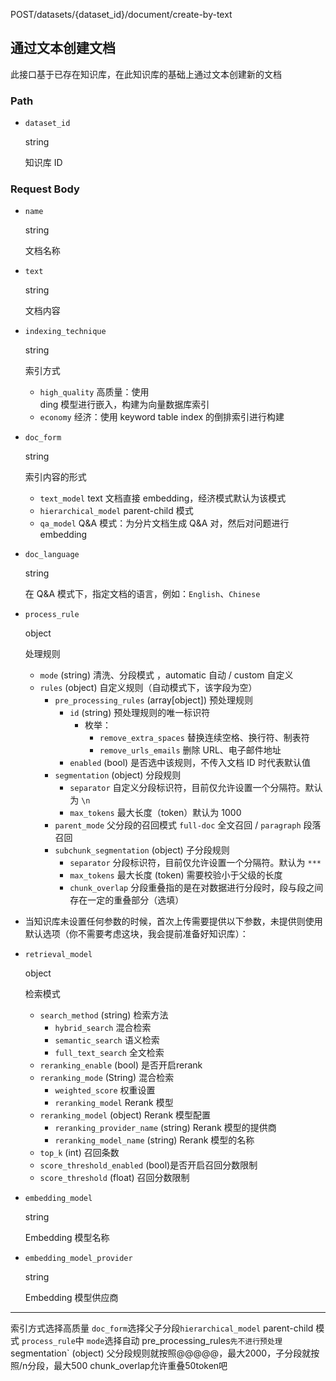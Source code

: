 

POST/datasets/{dataset\_id}/document/create-by-text

通过文本创建文档
--------

此接口基于已存在知识库，在此知识库的基础上通过文本创建新的文档

### Path

*   `dataset_id`
    
    string
    
    知识库 ID
    

### Request Body

*   `name`
    
    string
    
    文档名称
    
*   `text`
    
    string
    
    文档内容
    
*   `indexing_technique`
    
    string
    
    索引方式
    
    *   `high_quality` 高质量：使用  
        ding 模型进行嵌入，构建为向量数据库索引
    *   `economy` 经济：使用 keyword table index 的倒排索引进行构建
    
*   `doc_form`
    
    string
    
    索引内容的形式
    
    *   `text_model` text 文档直接 embedding，经济模式默认为该模式
    *   `hierarchical_model` parent-child 模式
    *   `qa_model` Q&A 模式：为分片文档生成 Q&A 对，然后对问题进行 embedding
    
*   `doc_language`
    
    string
    
    在 Q&A 模式下，指定文档的语言，例如：`English`、`Chinese`
    
*   `process_rule`
    
    object
    
    处理规则
    
    *   `mode` (string) 清洗、分段模式 ，automatic 自动 / custom 自定义
    *   `rules` (object) 自定义规则（自动模式下，该字段为空）
        *   `pre_processing_rules` (array\[object\]) 预处理规则
            *   `id` (string) 预处理规则的唯一标识符
                *   枚举：
                    *   `remove_extra_spaces` 替换连续空格、换行符、制表符
                    *   `remove_urls_emails` 删除 URL、电子邮件地址
            *   `enabled` (bool) 是否选中该规则，不传入文档 ID 时代表默认值
        *   `segmentation` (object) 分段规则
            *   `separator` 自定义分段标识符，目前仅允许设置一个分隔符。默认为 `\n`
            *   `max_tokens` 最大长度（token）默认为 1000
        *   `parent_mode` 父分段的召回模式 `full-doc` 全文召回 / `paragraph` 段落召回
        *   `subchunk_segmentation` (object) 子分段规则
            *   `separator` 分段标识符，目前仅允许设置一个分隔符。默认为 `***`
            *   `max_tokens` 最大长度 (token) 需要校验小于父级的长度
            *   `chunk_overlap` 分段重叠指的是在对数据进行分段时，段与段之间存在一定的重叠部分（选填）
    
*   当知识库未设置任何参数的时候，首次上传需要提供以下参数，未提供则使用默认选项（你不需要考虑这块，我会提前准备好知识库）：
*   `retrieval_model`
    
    object
    
    检索模式
    
    *   `search_method` (string) 检索方法
        *   `hybrid_search` 混合检索
        *   `semantic_search` 语义检索
        *   `full_text_search` 全文检索
    *   `reranking_enable` (bool) 是否开启rerank
    *   `reranking_mode` (String) 混合检索
        *   `weighted_score` 权重设置
        *   `reranking_model` Rerank 模型
    *   `reranking_model` (object) Rerank 模型配置
        *   `reranking_provider_name` (string) Rerank 模型的提供商
        *   `reranking_model_name` (string) Rerank 模型的名称
    *   `top_k` (int) 召回条数
    *   `score_threshold_enabled` (bool)是否开启召回分数限制
    *   `score_threshold` (float) 召回分数限制
    
*   `embedding_model`
    
    string
    
    Embedding 模型名称
    
*   `embedding_model_provider`
    
    string
    
    Embedding 模型供应商
    

* * *
 索引方式选择高质量
`doc_form`选择父子分段`hierarchical_model` parent-child 模式
`process_rule`中 `mode`选择自动
pre_processing_rules` 先不进行预处理
 `segmentation` (object) 父分段规则就按照@@@@@，最大2000，子分段就按照/n分段，最大500
chunk_overlap允许重叠50token吧